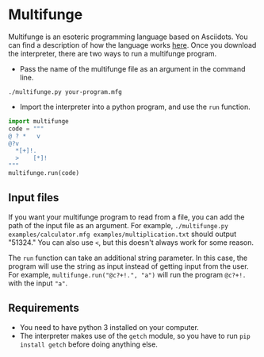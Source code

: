 # Multifunge
Multifunge is an esoteric programming language based on Asciidots. 
You can find a description of how the language works [here](https://owenbechtel.com/multifunge). 
Once you download the interpreter, there are two ways to run a multifunge program.
* Pass the name of the multifunge file as an argument in the command line.
```
./multifunge.py your-program.mfg
```
* Import the interpreter into a python program, and use the `run` function.
```python
import multifunge
code = """
@ ? *   v
@?v
  *[+]!.
  >    [*]!
"""
multifunge.run(code)
```
## Input files
If you want your multifunge program to read from a file, you can add the path of the input file as an argument.
For example, `./multifunge.py examples/calculator.mfg examples/multiplication.txt` should output "51324."
You can also use `<`, but this doesn't always work for some reason.

The `run` function can take an additional string parameter. 
In this case, the program will use the string as input instead of getting input from the user.
For example, `multifunge.run("@c?+!.", "a")` will run the program `@c?+!.` with the input `"a"`.

## Requirements
* You need to have python 3 installed on your computer.
* The interpreter makes use of the `getch` module, so you have to run `pip install getch` before doing anything else.
